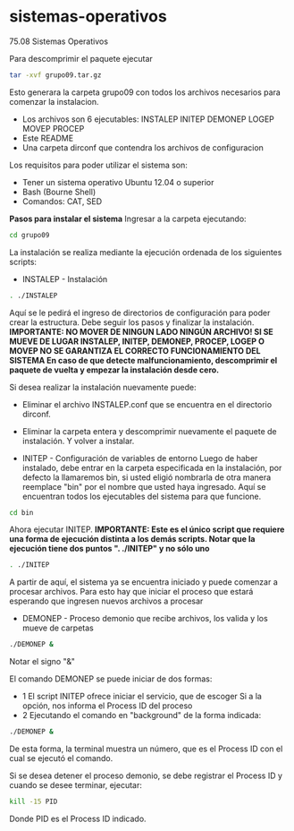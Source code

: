 # sistemas-operativos
75.08 Sistemas Operativos

Para descomprimir el paquete ejecutar
```bash
tar -xvf grupo09.tar.gz
```
Esto generara la carpeta grupo09 con todos los archivos necesarios para comenzar la instalacion.
* Los archivos son 6 ejecutables: INSTALEP INITEP DEMONEP LOGEP MOVEP PROCEP
* Este README
* Una carpeta dirconf que contendra los archivos de configuracion

Los requisitos para poder utilizar el sistema son:
* Tener un sistema operativo Ubuntu 12.04 o superior
* Bash (Bourne Shell)
* Comandos: CAT, SED

**Pasos para instalar el sistema**
Ingresar a la carpeta ejecutando:
```bash
cd grupo09
```

La instalación se realiza mediante la ejecución ordenada de los siguientes scripts:

* INSTALEP - Instalación
```bash
. ./INSTALEP
```
Aquí se le pedirá el ingreso de directorios de configuración para poder crear la estructura.
Debe seguir los pasos y finalizar la instalación.
**IMPORTANTE: NO MOVER DE NINGUN LADO NINGÚN ARCHIVO! SI SE MUEVE DE LUGAR INSTALEP, INITEP, DEMONEP, PROCEP, LOGEP O MOVEP NO SE GARANTIZA EL CORRECTO FUNCIONAMIENTO DEL SISTEMA
En caso de que detecte malfuncionamiento, descomprimir el paquete de vuelta y empezar la instalación desde cero.**

Si desea realizar la instalación nuevamente puede:
* Eliminar el archivo INSTALEP.conf que se encuentra en el directorio dirconf.
* Eliminar la carpeta entera y descomprimir nuevamente el paquete de instalación.
Y volver a instalar.

* INITEP - Configuración de variables de entorno
Luego de haber instalado, debe entrar en la carpeta especificada en la instalación, por defecto la llamaremos bin, si usted eligió nombrarla de otra manera reemplace "bin" por el nombre que usted haya ingresado.
Aquí se encuentran todos los ejecutables del sistema para que funcione.
```bash
cd bin
```
Ahora ejecutar INITEP.
**IMPORTANTE: Este es el único script que requiere una forma de ejecución distinta a los demás scripts.
Notar que la ejecución tiene dos puntos ". ./INITEP" y no sólo uno**
```bash
. ./INITEP
```
A partir de aquí, el sistema ya se encuentra iniciado y puede comenzar a procesar archivos.
Para esto hay que iniciar el proceso que estará esperando que ingresen nuevos archivos a procesar
* DEMONEP - Proceso demonio que recibe archivos, los valida y los mueve de carpetas
```bash
./DEMONEP &
```
Notar el signo "&"

El comando DEMONEP se puede iniciar de dos formas:
* 1 El script INITEP ofrece iniciar el servicio, que de escoger Si a la opción, nos informa el Process ID
del proceso
* 2 Ejecutando el comando en "background" de la forma indicada:
```bash
./DEMONEP &
```
De esta forma, la terminal muestra un número, que es el Process ID con el cual se ejecutó el comando.

Si se desea detener el proceso demonio, se debe registrar el Process ID y cuando se desee terminar, ejecutar:
```bash
kill -15 PID
```
Donde PID es el Process ID indicado.
